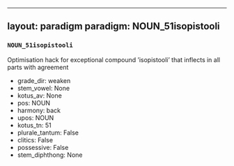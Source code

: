 
---
layout: paradigm
paradigm: NOUN_51isopistooli
---
### ` NOUN_51isopistooli `

Optimisation hack for exceptional compound ’isopistooli’ that inflects in all parts with agreement
* grade_dir: weaken
* stem_vowel: None
* kotus_av: None
* pos: NOUN
* harmony: back
* upos: NOUN
* kotus_tn: 51
* plurale_tantum: False
* clitics: False
* possessive: False
* stem_diphthong: None
